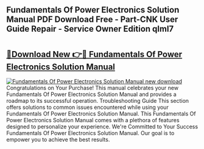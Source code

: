 ## Fundamentals Of Power Electronics Solution Manual PDF Download Free - Part-CNK User Guide Repair - Service Owner Edition qlml7

# <h2><a href="http://bc22238.oget.top/?id=Fundamentals+Of+Power+Electronics+Solution+Manual">🔗Download New 👉🔴 Fundamentals Of Power Electronics Solution Manual</a></h2>

[![Fundamentals Of Power Electronics Solution Manual new download](https://i.imgur.com/5g1atiW.png)](http://bc22238.oget.top/?id=Fundamentals+Of+Power+Electronics+Solution+Manual)
Congratulations on Your Purchase! This manual celebrates your new Fundamentals Of Power Electronics Solution Manual and provides a roadmap to its successful operation. Troubleshooting Guide This section offers solutions to common issues encountered while using your Fundamentals Of Power Electronics Solution Manual. This Fundamentals Of Power Electronics Solution Manual comes with a plethora of features designed to personalize your experience. We're Committed to Your Success Fundamentals Of Power Electronics Solution Manual. Our goal is to empower you to achieve the best results.
